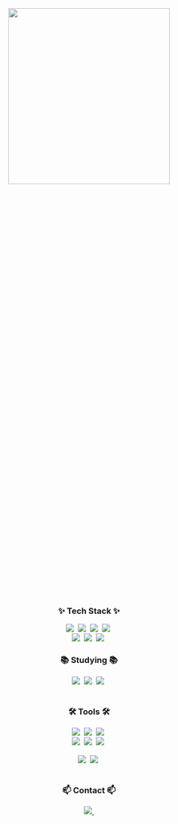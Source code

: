 <!--타이틀 부분-->
<div align="center">
  <img src="https://github.com/baegopababjo/baegopababjo/assets/29055106/1991b046-4a48-463f-bdfc-4dd093f453c5" style="width: 80%; height: 30%;" />
</div>


<!--내용 부분-->
<h3 align="center">✨ Tech Stack ✨</h3>
<div align="center">
  <img src="https://img.shields.io/badge/react-20232a.svg?style=for-the-badge&logo=react&logoColor=61DAFB" />&nbsp
  <img src="https://img.shields.io/badge/javascript-F7DF1E.svg?style=for-the-badge&logo=javascript&logoColor=20232a" />&nbsp
  <img src="https://img.shields.io/badge/html5-E34F26.svg?style=for-the-badge&logo=html5&logoColor=white" />&nbsp
  <img src="https://img.shields.io/badge/css-20232a.svg?style=for-the-badge&logo=css3&logoColor=#1572B6" />&nbsp
  <br />
  <img src="https://img.shields.io/badge/c-20232a.svg?style=for-the-badge&logo=c&logoColor=#A8B9CC" />&nbsp
  <img src="https://img.shields.io/badge/swift-20232a.svg?style=for-the-badge&logo=swift&logoColor=#F05138" />&nbsp
  <img src="https://img.shields.io/badge/python-20232a.svg?style=for-the-badge&logo=python&logoColor=#3776AB" />&nbsp
</div>

<h3 align="center">📚 Studying 📚</h3>
<div align="center">
  <img src="https://img.shields.io/badge/c++-007ACC.svg?style=for-the-badge&logo=cplusplus&logoColor=#00599C" />&nbsp
  <img src="https://img.shields.io/badge/unrealengine-FF4154?style=for-the-badge&logo=unrealengine&logoColor=#0E1128" />&nbsp
  <img src="https://img.shields.io/badge/pubg-FF4154?style=for-the-badge&logo=pubg&logoColor=#FEAB02" />&nbsp
</div>

<br>

<h3 align="center">🛠 Tools 🛠</h3>
<div align="center">
  <img src="https://img.shields.io/badge/git-F05033.svg?style=for-the-badge&logo=git&logoColor=white" />&nbsp
  <img src="https://img.shields.io/badge/github-181717.svg?style=for-the-badge&logo=github&logoColor=white" />&nbsp
  <img src="https://img.shields.io/badge/Notion-F3F3F3.svg?style=for-the-badge&logo=notion&logoColor=black" />&nbsp
</div>

<div align="center">
  <img src="https://img.shields.io/badge/Discord-5865F2?style=for-the-badge&logo=Discord&logoColor=white">&nbsp
  <img src="https://img.shields.io/badge/canva-F24E1E.svg?style=for-the-badge&logo=canva&logoColor=#00C4CC" />&nbsp
  <img src="https://img.shields.io/badge/figma-F24E1E.svg?style=for-the-badge&logo=figma&logoColor=white" />&nbsp
</div>

<br>

<div align="center">
  <img src="https://img.shields.io/badge/VSCode-2C2C32.svg?style=for-the-badge&logo=visual-studio-code&logoColor=22ABF3" />&nbsp
  <img src="https://img.shields.io/badge/unrealengine-FF4154?style=for-the-badge&logo=unrealengine&logoColor=#0E1128" />&nbsp
</div>

<br>

<h3 align="center">📫 Contact 📫</h3>
<div align="center">
  <a href="mailto:ekgns1106@naver.com">
    <img
      src="https://img.shields.io/badge/ekgns1106@naver.com-D14836?style=for-the-badge&logo=gmail&logoColor=white"/>&nbsp
  </a>
</div>
